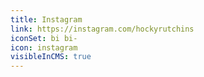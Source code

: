 ```yaml
---
title: Instagram
link: https://instagram.com/hockyrutchins
iconSet: bi bi-
icon: instagram
visibleInCMS: true
---
```


